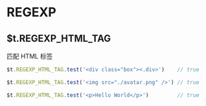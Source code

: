 # REGEXP

## $t.REGEXP_HTML_TAG

匹配 HTML 标签

```javascript
$t.REGEXP_HTML_TAG.test('<div class="box"><.div>')    // true

$t.REGEXP_HTML_TAG.test('<img src="./avatar.png" />') // true

$t.REGEXP_HTML_TAG.test('<p>Hello World</p>')         // true
```
